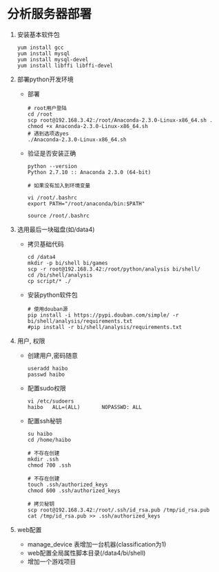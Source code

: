 # 分析服务器部署

1. 安装基本软件包

    ```
    yum install gcc
    yum install mysql
    yum install mysql-devel
    yum install libffi libffi-devel
    ```

2. 部署python开发环境
    - 部署

        ```
        # root用户登陆
        cd /root
        scp root@192.168.3.42:/root/Anaconda-2.3.0-Linux-x86_64.sh .
        chmod +x Anaconda-2.3.0-Linux-x86_64.sh
        # 遇到选项选yes
        ./Anaconda-2.3.0-Linux-x86_64.sh
        ```
    - 验证是否安装正确

        ```
        python --version
        Python 2.7.10 :: Anaconda 2.3.0 (64-bit)

        # 如果没有加入到环境变量

        vi /root/.bashrc
        export PATH="/root/anaconda/bin:$PATH"

        source /root/.bashrc
        ```

3. 选用最后一块磁盘(如/data4)
    - 拷贝基础代码

        ```
        cd /data4
        mkdir -p bi/shell bi/games
        scp -r root@192.168.3.42:/root/python/analysis bi/shell/
        cd /bi/shell/analysis
        cp script/* ./
        ```
    - 安装python软件包

        ```
        # 使用douban源
        pip install -i https://pypi.douban.com/simple/ -r bi/shell/analysis/requirements.txt
        #pip install -r bi/shell/analysis/requirements.txt
        ```

4. 用户, 权限
   - 创建用户,密码随意

        ```
        useradd haibo
        passwd haibo
        ```
   - 配置sudo权限

       ```
       vi /etc/sudoers
       haibo   ALL=(ALL)       NOPASSWD: ALL
       ```
   - 配置ssh秘钥

       ```
       su haibo
       cd /home/haibo

       # 不存在创建
       mkdir .ssh
       chmod 700 .ssh

       # 不存在创建
       touch .ssh/authorized_keys
       chmod 600 .ssh/authorized_keys

       # 拷贝秘钥
       scp root@192.168.3.42:/root/.ssh/id_rsa.pub /tmp/id_rsa.pub
       cat /tmp/id_rsa.pub >> .ssh/authorized_keys
       ```

5. web配置
    - manage_device 表增加一台机器(classification为1)
    - web配置全局属性脚本目录(/data4/bi/shell)
    - 增加一个游戏项目






